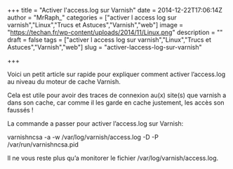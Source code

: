 +++
title = "Activer l'access.log sur Varnish"
date = 2014-12-22T17:06:14Z
author = "MrRaph_"
categories = ["activer l access log sur varnish","Linux","Trucs et Astuces","Varnish","web"]
image = "https://techan.fr/wp-content/uploads/2014/11/Linux.png"
description = ""
draft = false
tags = ["activer l access log sur varnish","Linux","Trucs et Astuces","Varnish","web"]
slug = "activer-laccess-log-sur-varnish"

+++


Voici un petit article sur rapide pour expliquer comment activer l’access.log au niveau du moteur de cache Varnish.  
  
 Cela est utile pour avoir des traces de connexion au(x) site(s) que varnish a dans son cache, car comme il les garde en cache justement, les accès son faussés !

La commande a passer pour activer l’access.log sur Varnish:

varnishncsa -a -w /var/log/varnish/access.log -D -P /var/run/varnishncsa.pid

Il ne vous reste plus qu’a monitorer le fichier /var/log/varnish/access.log.


